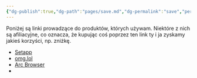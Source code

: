 ```yaml
---
{"dg-publish":true,"dg-path":"pages/save.md","dg-permalink":"save","permalink":"/save/"}
---
```



Poniżej są linki prowadzące do produktów, których używam. Niektóre z nich są afiliacyjne, co oznacza, że kupując coś poprzez ten link ty i ja zyskamy jakieś korzyści, np. zniżkę.

- [Setapp](https://go.setapp.com/invite/voitech)
- [omg.lol](https://home.omg.lol/referred-by/voitech)
- [Arc Browser](https://arc.net/gift/f70fd7c0)
- 